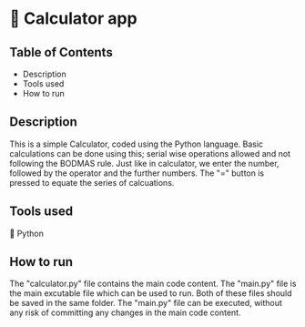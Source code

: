 # 🧮 Calculator app

## Table of Contents
  - Description
  - Tools used
  - How to run 
  

## Description
This is a simple Calculator, coded using the Python language. Basic calculations can be done using this; serial wise operations allowed and not following the BODMAS rule. Just like in calculator, we enter the number, followed by the operator and the further numbers. The "=" button is pressed to equate the series of calcuations.


## Tools used
🐍 Python

## How to run
The "calculator.py" file contains the main code content. The "main.py" file is the main excutable file which can be used to run. Both of these files should be saved in the same folder. The "main.py" file can be executed, without any risk of committing any changes in the main code content.


